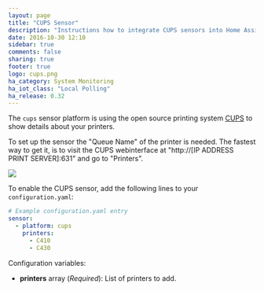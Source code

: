 ```yaml
---
layout: page
title: "CUPS Sensor"
description: "Instructions how to integrate CUPS sensors into Home Assistant."
date: 2016-10-30 12:10
sidebar: true
comments: false
sharing: true
footer: true
logo: cups.png
ha_category: System Monitoring
ha_iot_class: "Local Polling"
ha_release: 0.32
---
```



The `cups` sensor platform is using the open source printing system [CUPS](https://www.cups.org/) to show details about your printers.

To set up the sensor the "Queue Name" of the printer is needed. The fastest way to get it, is to visit the CUPS webinterface at "http://[IP ADDRESS PRINT SERVER]:631" and go to "Printers".

<p class='img'>
  <img src='{{site_root}}/images/screenshots/cups-sensor.png' />
</p>

To enable the CUPS sensor, add the following lines to your `configuration.yaml`:

```yaml
# Example configuration.yaml entry
sensor:
  - platform: cups
    printers:
      - C410
      - C430
```

Configuration variables:

- **printers** array (*Required*): List of printers to add.

